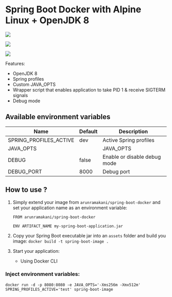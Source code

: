 # Spring Boot Docker with Alpine Linux + OpenJDK 8

[![](https://images.microbadger.com/badges/version/arunramakani/spring-boot-docker.svg)](https://microbadger.com/images/arunramakani/spring-boot-docker "Get your own version badge on microbadger.com")

[![](https://img.shields.io/docker/pulls/arunramakani/spring-boot-docker.svg)](https://img.shields.io/docker/pulls/arunramakani/spring-boot-docker.svg)

[![](https://img.shields.io/docker/stars/arunramakani/spring-boot-docker.svg)](https://img.shields.io/docker/stars/arunramakani/spring-boot-docker.svg)

Features:
- OpenJDK 8 
- Spring profiles
- Custom JAVA_OPTS
- Wrapper script that enables application to take PID 1 & receive SIGTERM signals
- Debug mode

## Available environment variables

Name                    | Default   | Description
------------------------|-----------|------------------------------------
SPRING_PROFILES_ACTIVE  | dev   | Active Spring profiles
JAVA_OPTS               |       | JAVA_OPTS
DEBUG                   | false | Enable or disable debug mode
DEBUG_PORT              | 8000  | Debug port


## How to use ?

1. Simply extend your image from `arunramakani/spring-boot-docker` and set your application name as an environment variable:
    ``` Docker
    FROM arunramakani/spring-boot-docker
    
    ENV ARTIFACT_NAME my-spring-boot-application.jar
    ```

2. Copy your Spring Boot executable jar into an `assets` folder and build you image:
```docker build -t spring-boot-image . ```

3. Start your application:
    - Using Docker CLI

### Inject environment variables:
```docker run -d -p 8080:8080 -e JAVA_OPTS='-Xms256m -Xmx512m' SPRING_PROFILES_ACTIVE='test' spring-boot-image```
